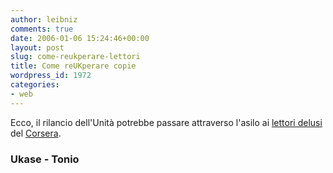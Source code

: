 ```yaml
---
author: leibniz
comments: true
date: 2006-01-06 15:24:46+00:00
layout: post
slug: come-reukperare-lettori
title: Come reUKperare copie
wordpress_id: 1972
categories:
- web
---
```


Ecco, il rilancio dell'Unità potrebbe passare attraverso l'asilo ai [lettori delusi](http://ukase.ilcannocchiale.it/?id_blogdoc=796802) del [Corsera](http://tonio.ilcannocchiale.it/?id_blogdoc=684443).


### Ukase - Tonio
